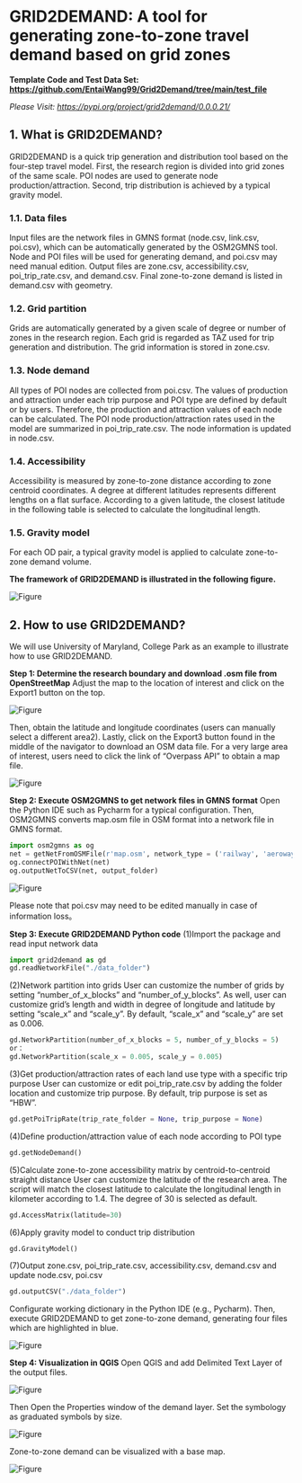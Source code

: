 # GRID2DEMAND: A tool for generating zone-to-zone travel demand based on grid zones

**Template Code and Test Data Set: https://github.com/EntaiWang99/Grid2Demand/tree/main/test_file**

*Please Visit: https://pypi.org/project/grid2demand/0.0.0.21/*

## 1. What is GRID2DEMAND?
GRID2DEMAND is a quick trip generation and distribution tool based on the four-step travel model. First, the research region is divided into grid zones of the same scale. POI nodes are used to generate node production/attraction. Second, trip distribution is achieved by a typical gravity model.

### 1.1. Data files
Input files are the network files in GMNS format (node.csv, link.csv, poi.csv), which can be automatically generated by the OSM2GMNS tool. Node and POI files will be used for generating demand, and poi.csv may need manual edition.
Output files are zone.csv, accessibility.csv, poi_trip_rate.csv, and demand.csv. Final zone-to-zone demand is listed in demand.csv with geometry.


### 1.2. Grid partition
Grids are automatically generated by a given scale of degree or number of zones in the research region. Each grid is regarded as TAZ used for trip generation and distribution. The grid information is stored in zone.csv.


### 1.3. Node demand
All types of POI nodes are collected from poi.csv. The values of production and attraction under each trip purpose and POI type are defined by default or by users. Therefore, the production and attraction values of each node can be calculated. The POI node production/attraction rates used in the model are summarized in poi_trip_rate.csv. The node information is updated in node.csv.


### 1.4. Accessibility
Accessibility is measured by zone-to-zone distance according to zone centroid coordinates. A degree at different latitudes represents different lengths on a flat surface. According to a given latitude, the closest latitude in the following table is selected to calculate the longitudinal length.

### 1.5. Gravity model
For each OD pair, a typical gravity model is applied to calculate zone-to-zone demand volume. 

**The framework of GRID2DEMAND is illustrated in the following figure.**

![Figure](https://github.com/EntaiWang99/Grid2Demand/tree/main/img/1.jpg)

## 2. How to use GRID2DEMAND?
We will use University of Maryland, College Park as an example to illustrate how to use GRID2DEMAND.

**Step 1: Determine the research boundary and download .osm file from OpenStreetMap**
Adjust the map to the location of interest and click on the Export1 button on the top.

![Figure](https://github.com/EntaiWang99/Grid2Demand/tree/main/img/2.1.jpg)

Then, obtain the latitude and longitude coordinates (users can manually select a different area2). Lastly, click on the Export3 button found in the middle of the navigator to download an OSM data file. For a very large area of interest, users need to click the link of “Overpass API” to obtain a map file.

![Figure](https://github.com/EntaiWang99/Grid2Demand/tree/main/img/2.2.jpg)

**Step 2: Execute OSM2GMNS to get network files in GMNS format**
Open the Python IDE such as Pycharm for a typical configuration. Then, OSM2GMNS converts map.osm file in OSM format into a network file in GMNS format.
```python
import osm2gmns as og
net = getNetFromOSMFile(r'map.osm', network_type = ('railway', 'aeroway', 'auto', 'walk', 'bike'), POIs = True, defaults_lanes = True, default_speed = True)
og.connectPOIWithNet(net)
og.outputNetToCSV(net, output_folder)
```

![Figure](https://github.com/EntaiWang99/Grid2Demand/tree/main/img/2.3.jpg)

Please note that poi.csv may need to be edited manually in case of information loss。

**Step 3: Execute GRID2DEMAND Python code**
(1)Import the package and read input network data
```python
import grid2demand as gd
gd.readNetworkFile("./data_folder")
```
(2)Network partition into grids
User can customize the number of grids by setting “number_of_x_blocks” and “number_of_y_blocks”. As well, user can customize grid’s length and width in degree of longitude and latitude by setting “scale_x” and “scale_y”. By default, “scale_x” and “scale_y” are set as 0.006.
```python
gd.NetworkPartition(number_of_x_blocks = 5, number_of_y_blocks = 5)
or：
gd.NetworkPartition(scale_x = 0.005, scale_y = 0.005)
```

(3)Get production/attraction rates of each land use type with a specific trip purpose
User can customize or edit poi_trip_rate.csv by adding the folder location and customize trip purpose. By default, trip purpose is set as “HBW”.
```python
gd.getPoiTripRate(trip_rate_folder = None, trip_purpose = None)
```

(4)Define production/attraction value of each node according to POI type
```python
gd.getNodeDemand()
```

(5)Calculate zone-to-zone accessibility matrix by centroid-to-centroid straight distance
User can customize the latitude of the research area. The script will match the closest latitude to calculate the longitudinal length in kilometer according to 1.4. The degree of 30 is selected as default.
```python
gd.AccessMatrix(latitude=30)
```

(6)Apply gravity model to conduct trip distribution
```python
gd.GravityModel()
```

(7)Output zone.csv, poi_trip_rate.csv, accessibility.csv, demand.csv and update node.csv, poi.csv
```python
gd.outputCSV("./data_folder")
```

Configurate working dictionary in the Python IDE (e.g., Pycharm). Then, execute GRID2DEMAND to get zone-to-zone demand, generating four files which are highlighted in blue. 

![Figure](https://github.com/EntaiWang99/Grid2Demand/tree/main/img/4.1.jpg)

**Step 4: Visualization in QGIS**
Open QGIS and add Delimited Text Layer of the output files.

![Figure](https://github.com/EntaiWang99/Grid2Demand/tree/main/img/4.2.jpg)

Then Open the Properties window of the demand layer. Set the symbology as graduated symbols by size.

![Figure](https://github.com/EntaiWang99/Grid2Demand/tree/main/img/4.3.jpg)

Zone-to-zone demand can be visualized with a base map.

![Figure](https://github.com/EntaiWang99/Grid2Demand/tree/main/img/4.4.jpg)

